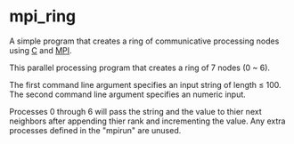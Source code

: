 # mpi_ring

A simple program that creates a ring of communicative processing nodes using [C](https://en.wikipedia.org/wiki/C_(programming_language)) and [MPI](https://en.wikipedia.org/wiki/Message_Passing_Interface).

This parallel processing program that creates a ring of 7 nodes (0 ~ 6).

The first command line argument specifies an input string of length ≤ 100.
The second command line argument specifies an numeric input.

Processes 0 through 6 will pass the string and the value to thier next neighbors after appending thier rank and incrementing the value.
Any extra processes defined in the "mpirun" are unused.